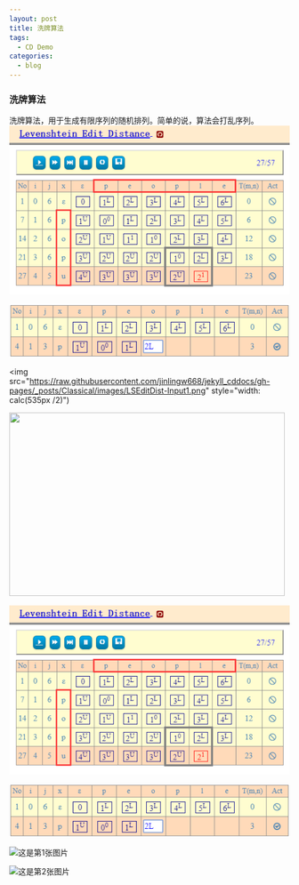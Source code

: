 ```yaml
---
layout: post
title: 洗牌算法
tags:
  - CD Demo
categories:
  - blog
---
```

### 洗牌算法 
洗牌算法，用于生成有限序列的随机排列。简单的说，算法会打乱序列。
![这是第1张图片](https://raw.githubusercontent.com/jinlingw668/jekyll_cddocs/gh-pages/_posts/images/LSEditDist01.png)

![这是第2张图片](https://raw.githubusercontent.com/jinlingw668/jekyll_cddocs/gh-pages/_posts/Classical/images/LSEditDist-Input1.png)

<img src="https://raw.githubusercontent.com/jinlingw668/jekyll_cddocs/gh-pages/_posts/Classical/images/LSEditDist-Input1.png" style="width: calc(535px /2)")

<img src="http://pic15.photophoto.cn/20100615/0006019058815826_b.jpg"  height="330" width="495">

![这是第1张图片](../images/LSEditDist01.png)

![这是第2张图片](images/LSEditDist-Input1.png)

![这是第1张图片](https://jinlingw668.github.io/jekyll_cddocs/_posts/images/LSEditDist01.png)

![这是第2张图片](https://jinlingw668.github.io/jekyll_cddocs/_posts/Classical/images/LSEditDist-Input1.png)


